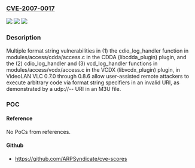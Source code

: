 ### [CVE-2007-0017](https://cve.mitre.org/cgi-bin/cvename.cgi?name=CVE-2007-0017)
![](https://img.shields.io/static/v1?label=Product&message=n%2Fa&color=blue)
![](https://img.shields.io/static/v1?label=Version&message=n%2Fa&color=blue)
![](https://img.shields.io/static/v1?label=Vulnerability&message=n%2Fa&color=brighgreen)

### Description

Multiple format string vulnerabilities in (1) the cdio_log_handler function in modules/access/cdda/access.c in the CDDA (libcdda_plugin) plugin, and the (2) cdio_log_handler and (3) vcd_log_handler functions in modules/access/vcdx/access.c in the VCDX (libvcdx_plugin) plugin, in VideoLAN VLC 0.7.0 through 0.8.6 allow user-assisted remote attackers to execute arbitrary code via format string specifiers in an invalid URI, as demonstrated by a udp://-- URI in an M3U file.

### POC

#### Reference
No PoCs from references.

#### Github
- https://github.com/ARPSyndicate/cve-scores

